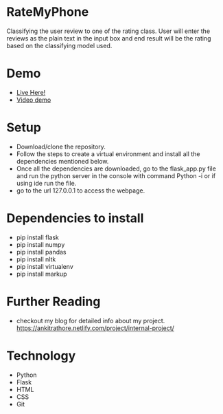 # RateMyPhone
Classifying the user review to one of the rating class. User will enter the reviews as the plain text in the input box and end result will be the rating based on the classifying model used.

# Demo
- [Live Here!](http://dm1.pythonanywhere.com/)
- [Video demo](https://www.youtube.com/watch?v=h5N_9-t-qMU)

# Setup
- Download/clone the repository.
- Follow the steps to create a virtual environment and install all the dependencies mentioned below.
- Once all the dependencies are downloaded, go to the flask_app.py file and run the python server in the console with command Python -i or if using ide run the file.
- go to the url 127.0.0.1 to access the webpage.

# Dependencies to install
- pip install flask
- pip install numpy
- pip install pandas
- pip install nltk
- pip install virtualenv
- pip install markup

# Further Reading
- checkout my blog for detailed info about my project. https://ankitrathore.netlify.com/project/internal-project/

# Technology
- Python
- Flask
- HTML
- CSS
- Git

